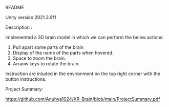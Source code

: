 README

Unity version  2021.3.9f1

Description :

Implemented a 3D brain model in which we can perform the below actions:

1. Pull apart some parts of the brain
2. Display of the name of the parts when hovered.
3. Space to zoom the brain.
4. Arraow keys to rotate the brain.


Instruction are inluded in the environment on the top right corner with the button instructions.

Project Summary:

https://github.com/Anuhya1024/XR-Brain/blob/main/ProjectSummary.pdf




